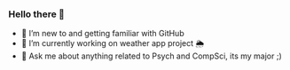 ### Hello there 👋
- 🤗 I’m new to and getting familiar with GitHub
- 🔭 I’m currently working on weather app project 🌦️
- 💬 Ask me about anything related to Psych and CompSci, its my major ;)

